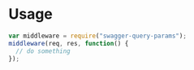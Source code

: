 # Usage

```js
var middleware = require("swagger-query-params");
middleware(req, res, function() {
  // do something
});
```
